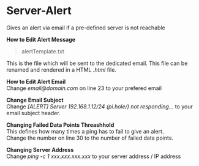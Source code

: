 # Server-Alert  
Gives an alert via email if a pre-defined server is not reachable  
  
**How to Edit Alert Message**  
> alertTemplate.txt  
  
This is the file which will be sent to the dedicated email. This file can be renamed and rendered in a HTML _.html_ file.  
  
**How to Edit Alert Email**  
Change _email@domain.com_ on line 23 to your prefered email  
  
**Change Email Subject**  
Change _[ALERT] Server 192.168.1.12/24 (pi.hole/) not responding..._ to your email subject header.  
  
**Changing Failed Data Points Threashhold**  
This defines how many times a ping has to fail to give an alert.  
Change the number on line 30 to the number of failed data points.  
  
**Changing Server Address**  
Change _ping -c 1 xxx.xxx.xxx.xxx_ to your server address / IP address  
